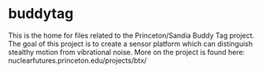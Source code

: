 # buddytag
This is the home for files related to the Princeton/Sandia Buddy Tag project.
The goal of this project is to create a sensor platform which can distinguish stealthy motion from vibrational noise.
More on the project is found here: nuclearfutures.princeton.edu/projects/btx/

